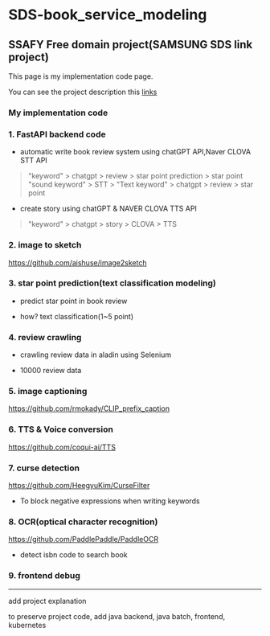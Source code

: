# SDS-book_service_modeling

## SSAFY Free domain project(SAMSUNG SDS link project)

This page is my implementation code page.

You can see the project description this [links](https://github.com/yundaehyuck/SDS-book_service_modeling/tree/main/guide 'links')

### My implementation code

### 1. FastAPI backend code

- automatic write book review system using chatGPT API,Naver CLOVA STT API

> "keyword" > chatgpt > review > star point prediction > star point
> "sound keyword" > STT > "Text keyword" > chatgpt > review > star point

- create story using chatGPT & NAVER CLOVA TTS API
> "keyword" > chatgpt > story > CLOVA > TTS

### 2. image to sketch

https://github.com/aishuse/image2sketch

### 3. star point prediction(text classification modeling)

- predict star point in book review

- how? text classification(1~5 point)

### 4. review crawling

- crawling review data in aladin using Selenium

- 10000 review data

### 5. image captioning

https://github.com/rmokady/CLIP_prefix_caption

### 6. TTS & Voice conversion

https://github.com/coqui-ai/TTS

### 7. curse detection

https://github.com/HeegyuKim/CurseFilter

- To block negative expressions when writing keywords

### 8. OCR(optical character recognition)

https://github.com/PaddlePaddle/PaddleOCR

- detect isbn code to search book

### 9. frontend debug

---

add project explanation

to preserve project code, add java backend, java batch, frontend, kubernetes


